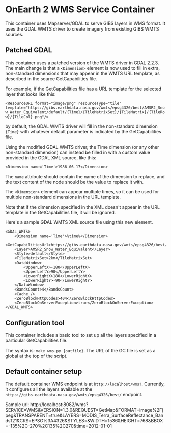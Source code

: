 # OnEarth 2 WMS Service Container

This container uses Mapserver/GDAL to serve GIBS layers in WMS format. It uses
the GDAL WMTS driver to create imagery from existing GIBS WMTS sources.

## Patched GDAL

This container uses a patched version of the WMTS driver in GDAL 2.2.3. The main
change is that a `<Dimension>` element is now used to fill in extra,
non-standard dimensions that may appear in the WMTS URL template, as described
in the source GetCapabilities file.

For example, if the GetCapabilities file has a URL template for the selected
layer that looks like this:

`<ResourceURL format="image/png" resourceType="tile"
template="https://gibs.earthdata.nasa.gov/wmts/epsg4326/best/AMSR2_Snow_Water_Equivalent/default/{Time}/{TileMatrixSet}/{TileMatrix}/{TileRow}/{TileCol}.png"/>`

by default, the GDAL WMTS driver will fill in the non-standard dimension
`{Time}` with whatever default parameter is indicated by the GetCapabilities
file.

Using the modified GDAL WMTS driver, the Time dimension (or any other
non-standard dimension) can instead be filled in with a custom value provided in
the GDAL XML source, like this:

`<Dimension name='Time'>1986-06-17</Dimension>`

The `name` attribute should contain the name of the dimension to replace, and
the text content of the node should be the value to replace it with.

The `<Dimension>` element can appear multiple times, so it can be used for
multiple non-standard dimensions in the URL template.

Note that if the dimension specified in the XML doesn't appear in the URL
template in the GetCapabilities file, it will be ignored.

Here's a sample GDAL WMTS XML source file using this new element.

```
<GDAL_WMTS>
    <Dimension name='Time'>%time%</Dimension>
    <GetCapabilitiesUrl>https://gibs.earthdata.nasa.gov/wmts/epsg4326/best/1.0.0/WMTSCapabilities.xml</GetCapabilitiesUrl>
    <Layer>AMSR2_Snow_Water_Equivalent</Layer>
    <Style>default</Style>
    <TileMatrixSet>2km</TileMatrixSet>
    <DataWindow>
        <UpperLeftX>-180</UpperLeftX>
        <UpperLeftY>90</UpperLeftY>
        <LowerRightX>180</LowerRightX>
        <LowerRightY>-90</LowerRightY>
    </DataWindow>
    <BandsCount>4</BandsCount>
    <Cache />
    <ZeroBlockHttpCodes>404</ZeroBlockHttpCodes>
    <ZeroBlockOnServerException>true</ZeroBlockOnServerException>
</GDAL_WMTS>
```

## Configuration tool

This container includes a basic tool to set up all the layers specified in a
particular GetCapabilities file.

The syntax is: `make_wms.py {outfile}`. The URL of the GC file is set as a
global at the top of the script.

## Default container setup

The default container WMS endpoint is at `http://localhost/wms?`. Currently, it
configures all the layers available at the
`https://gibs.earthdata.nasa.gov/wmts/epsg4326/best/` endpoint.

Sample url:
http://localhost:8082/wms?SERVICE=WMS&VERSION=1.3.0&REQUEST=GetMap&FORMAT=image%2Fjpeg&TRANSPARENT=true&LAYERS=MODIS_Terra_SurfaceReflectance_Bands121&CRS=EPSG%3A4326&STYLES=&WIDTH=1536&HEIGHT=768&BBOX=-135%2C-270%2C135%2C270&time=2012-01-01
